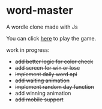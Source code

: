 # word-master
A wordle clone made with Js

You can click [here](https://gerile3.github.io/word-master/) to play the game.


work in progress:
- ~~add better logic for color check~~
- ~~add screen for win or lose~~
- ~~implement daily word api~~
- ~~add waiting animation~~
- ~~implement random day function~~
- add winning animation
- ~~add mobile support~~